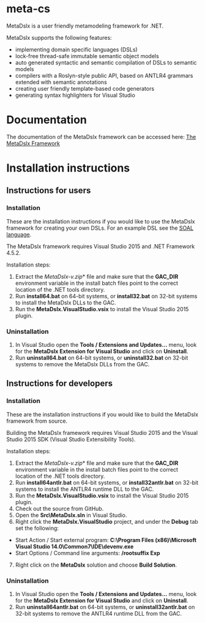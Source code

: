 # meta-cs
MetaDslx is a user friendly metamodeling framework for .NET.

MetaDslx supports the following features:
* implementing domain specific languages (DSLs)
* lock-free thread-safe immutable semantic object models
* auto generated syntactic and semantic compilation of DSLs to semantic models
* compilers with a Roslyn-style public API, based on ANTLR4 grammars extended with semantic annotations
* creating user friendly template-based code generators
* generating syntax highlighters for Visual Studio

# Documentation

The documentation of the MetaDslx framework can be accessed here: [The MetaDslx Framework](https://github.com/balazssimon/meta-cs/wiki/The-MetaDslx-Framework)

# Installation instructions

## Instructions for users

### Installation

These are the installation instructions if you would like to use the MetaDslx framework for creating your own DSLs. For an example DSL see the [SOAL language](https://github.com/balazssimon/soal-cs).

The MetaDslx framework requires Visual Studio 2015 and .NET Framework 4.5.2.

Installation steps:

1. Extract the **MetaDslx-v*.zip** file and make sure that the **GAC_DIR** environment variable in the install batch files point to the correct location of the .NET tools directory.
2. Run **install64.bat** on 64-bit systems, or **install32.bat** on 32-bit systems to install the MetaDslx DLLs to the GAC.
3. Run the **MetaDslx.VisualStudio.vsix** to install the Visual Studio 2015 plugin.

### Uninstallation

1. In Visual Studio open the **Tools / Extensions and Updates...** menu, look for the **MetaDslx Extension for Visual Studio** and click on **Uninstall**.
2. Run **uninstall64.bat** on 64-bit systems, or **uninstall32.bat** on 32-bit systems to remove the MetaDslx DLLs from the GAC.

## Instructions for developers

### Installation

These are the installation instructions if you would like to build the MetaDslx framework from source.

Building the MetaDslx framework requires Visual Studio 2015 and the Visual Studio 2015 SDK (Visual Studio Extensibility Tools).

Installation steps:

1. Extract the **MetaDslx-v*.zip** file and make sure that the **GAC_DIR** environment variable in the install batch files point to the correct location of the .NET tools directory.
2. Run **install64antlr.bat** on 64-bit systems, or **install32antlr.bat** on 32-bit systems to install the ANTLR4 runtime DLL to the GAC.
3. Run the **MetaDslx.VisualStudio.vsix** to install the Visual Studio 2015 plugin.
4. Check out the source from GitHub.
5. Open the **Src\MetaDslx.sln** in Visual Studio.
6. Right click the **MetaDslx.VisualStudio** project, and under the **Debug** tab set the following:
 * Start Action / Start external program: **C:\Program Files (x86)\Microsoft Visual Studio 14.0\Common7\IDE\devenv.exe**
 * Start Options / Command line arguments: **/rootsuffix Exp**
7. Right click on the **MetaDslx** solution and choose **Build Solution**.

### Uninstallation

1. In Visual Studio open the **Tools / Extensions and Updates...** menu, look for the **MetaDslx Extension for Visual Studio** and click on **Uninstall**.
2. Run **uninstall64antlr.bat** on 64-bit systems, or **uninstall32antlr.bat** on 32-bit systems to remove the ANTLR4 runtime DLL from the GAC.
